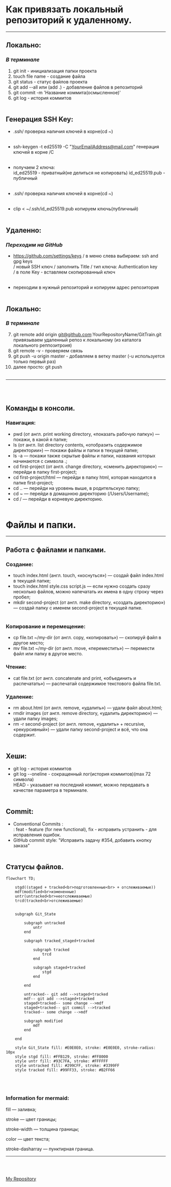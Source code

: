 # **Как привязать локальный репозиторий к удаленному.**
---

## Локально:
### *В терминале* <br>
1. git init - инициализация папки проекта <br>
2. touch file name - создание файла <br>
3. git status - статус файлов проекта <br>
4. git add --all или (add .) - добавление файлов в репозиторий <br>
5. git commit -m 'Название коммита(осмысленное)' <br>
6. git log - история коммитов <br><br>


## Генерация SSH Key:

- .ssh/ проверка наличия ключей в корне(cd ~) <br><br>

- ssh-keygen -t ed25519 -C "YourEmailAddress@mail.com" генерация ключей в корне /C <br><br>

- получаем 2 ключа: <br>
id_ed25519 - приватный(не делиться не копировать)  id_ed25519.pub - публичный <br><br>


- .ssh/ проверка наличия ключей в корне(cd ~) <br><br>

- clip < ~/.ssh/id_ed25519.pub копируем ключь(публичный) <br><br>


## Удаленно:
### *Переходим на GitHub* <br>
- https://github.com/settings/keys / в меню слева выбираем: ssh and gpg keys <br> / новый SSH ключ / заполнить Title / тип ключа: Authentication key <br> / в поле Key - вставляем скопированный ключ <br><br>

- переходим в нужный репозиторий и копируем адрес репозитория <br><br>

## Локально:
### *В терминале* <br>
7. git remote add origin git@github.com:YourRepositoryName/GitTrain.git <br>
 привязываем удаленный репоз к локальному (из каталога локального реппозитроия) <br>
8. git remote -v - проверяем связь <br>
9. git push -u origin master - добавляем в ветку master (-u используется только первый раз) <br>
10. далее просто: git push <br><br>

---
<br><br>

## Команды в консоли.
### Навигация: <br>
- pwd (от англ. print working directory, «показать рабочую папку») — покажи, в какой я папке;<br>
- ls (от англ. list directory contents, «отобразить содержимое директории») — покажи файлы и папки в текущей папке;<br>
- ls -a — покажи также скрытые файлы и папки, названия которых начинаются с символа .;<br>
- cd first-project (от англ. change directory, «сменить директорию») — перейди в папку first-project;<br>
- cd first-project/html — перейди в папку html, которая находится в папке first-project;<br>
- cd .. — перейди на уровень выше, в родительскую папку;<br>
- cd ~ — перейди в домашнюю директорию (/Users/Username);<br>
- cd / — перейди в корневую директорию.<br><br>


# Файлы и папки.
---

## Работа с файлами и папками.
### Создание: <br>
- touch index.html (англ. touch, «коснуться») — создай файл index.html в текущей папке;<br>
- touch index.html style.css script.js — если нужно создать сразу несколько файлов, можно напечатать их имена в одну строку через пробел;<br>
- mkdir second-project (от англ. make directory, «создать директорию») — создай папку с именем second-project в текущей папке.<br><br>


### Копирование и перемещение: <br>
- cp file.txt ~/my-dir (от англ. copy, «копировать») — скопируй файл в другое место;<br>
- mv file.txt ~/my-dir (от англ. move, «переместить») — перемести файл или папку в другое место.<br>

### Чтение: <br>
- cat file.txt (от англ. concatenate and print, «объединить и распечатать») — распечатай содержимое текстового файла file.txt.<br>

### Удаление: <br>
- rm about.html (от англ. remove, «удалить») — удали файл about.html;<br>
- rmdir images (от англ. remove directory, «удалить директорию») — удали папку images;<br>
- rm -r second-project (от англ. remove, «удалить» + recursive, «рекурсивный») — удали папку second-project и всё, что она содержит.<br><br>


## Хеши:
- git log - история коммитов <br>
- git log --oneline - сокращенный лог(история коммитов)(max 72 символа) <br>
HEAD - указывает на последний коммит, можно передавать в качестве параметра в терминале. <br><br>

## Commit:
- Conventional Commits <type>: <messege> <br>
<type>: feat - feature (for new functional), fix - исправить устранить - для исправления ошибок. <br>
- GitHub commit style: "Исправить задачу #354, добавить кнопку заказа" <br><br>

## Статусы файлов.

```mermaid
flowchart TD;
	
	stgd((staged + tracked<br>подготовленные<br> + отслеживаемые))
	mdf(modified<br>измененные)
	untr(untracked<br>неотслеживаемые)
	trcd(tracked<br>отслеживаемые)


	subgraph Git_State

		subgraph untracked
			untr
		end

		subgraph tracked_staged+tracked

			subgraph tracked
				trcd
			end

			subgraph staged+tracked
				stgd
			end

		end

		untracked-- git add -->staged+tracked
		mdf-- git add -->staged+tracked
		staged+tracked-- some change -->mdf
		staged+tracked-- git commit -->tracked
		tracked-- some change -->mdf

		subgraph modified
			mdf
		end

	end

	style Git_State fill: #E0E0E0, stroke: #E0E0E0, stroke-radius: 10px
	style stgd fill: #FFB129, stroke: #FF8000
	style untr fill: #93C7FA, stroke: #FFFFFF
	style untracked fill: #299CFF, stroke: #3399FF
	style tracked fill: #99FF33, stroke: #B2FF66
```


<br><br>


### Information for mermaid:

fill — заливка;

stroke — цвет границы;

stroke-width — толщина границы;

color — цвет текста;

stroke-dasharray — пунктирная граница.

---
<br><br>

[My Repository](https://github.com/AleksandrVakarin "Author Repository")

